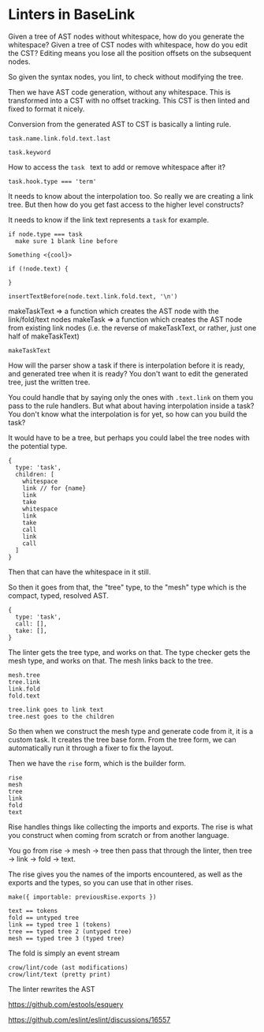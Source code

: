 # Linters in BaseLink

Given a tree of AST nodes without whitespace, how do you generate the
whitespace? Given a tree of CST nodes with whitespace, how do you edit
the CST? Editing means you lose all the position offsets on the
subsequent nodes.

So given the syntax nodes, you lint, to check without modifying the
tree.

Then we have AST code generation, without any whitespace. This is
transformed into a CST with no offset tracking. This CST is then linted
and fixed to format it nicely.

Conversion from the generated AST to CST is basically a linting rule.

    task.name.link.fold.text.last

    task.keyword

How to access the `task ` text to add or remove whitespace after it?

    task.hook.type === 'term'

It needs to know about the interpolation too. So really we are creating
a link tree. But then how do you get fast access to the higher level
constructs?

It needs to know if the link text represents a `task` for example.

    if node.type === task
      make sure 1 blank line before

    Something <{cool}>

    if (!node.text) {

    }

    insertTextBefore(node.text.link.fold.text, '\n')

makeTaskText => a function which creates the AST node with the
link/fold/text nodes makeTask => a function which creates the AST node
from existing link nodes (i.e. the reverse of makeTaskText, or rather,
just one half of makeTaskText)

    makeTaskText

How will the parser show a task if there is interpolation before it is
ready, and generated tree when it is ready? You don't want to edit the
generated tree, just the written tree.

You could handle that by saying only the ones with `.text.link` on them
you pass to the rule handlers. But what about having interpolation
inside a task? You don't know what the interpolation is for yet, so how
can you build the task?

It would have to be a tree, but perhaps you could label the tree nodes
with the potential type.

    {
      type: 'task',
      children: [
        whitespace
        link // for {name}
        link
        take
        whitespace
        link
        take
        call
        link
        call
      ]
    }

Then that can have the whitespace in it still.

So then it goes from that, the "tree" type, to the "mesh" type which is
the compact, typed, resolved AST.

    {
      type: 'task',
      call: [],
      take: [],
    }

The linter gets the tree type, and works on that. The type checker gets
the mesh type, and works on that. The mesh links back to the tree.

    mesh.tree
    tree.link
    link.fold
    fold.text

    tree.link goes to link text
    tree.nest goes to the children

So then when we construct the mesh type and generate code from it, it is
a custom task. It creates the tree base form. From the tree form, we can
automatically run it through a fixer to fix the layout.

Then we have the `rise` form, which is the builder form.

    rise
    mesh
    tree
    link
    fold
    text

Rise handles things like collecting the imports and exports. The rise is
what you construct when coming from scratch or from another language.

You go from rise -> mesh -> tree then pass that through the linter, then
tree -> link -> fold -> text.

The rise gives you the names of the imports encountered, as well as the
exports and the types, so you can use that in other rises.

    make({ importable: previousRise.exports })

    text == tokens
    fold == untyped tree
    link == typed tree 1 (tokens)
    tree == typed tree 2 (untyped tree)
    mesh == typed tree 3 (typed tree)

The fold is simply an event stream

    crow/lint/code (ast modifications)
    crow/lint/text (pretty print)

The linter rewrites the AST

https://github.com/estools/esquery

https://github.com/eslint/eslint/discussions/16557

